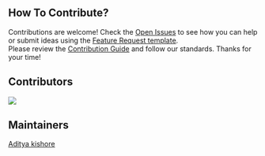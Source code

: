 ## How To Contribute?

Contributions are welcome! Check the [Open Issues](https://github.com/Adityakishore0/ScrollX-UI/issues) to see how you can help or submit ideas using the [Feature Request template](https://github.com/Adityakishore0/ScrollX-UI/issues/new?template=2-feature-request.yml).</br>
Please review the [Contribution Guide](https://github.com/Adityakishore0/ScrollX-UI/blob/main/CONTRIBUTING.md) and follow our standards. Thanks for your time!

## Contributors
<a href="https://github.com/Adityakishore0/ScrollX-UI/graphs/contributors">
  <img src="https://contrib.rocks/image?repo=Adityakishore0/ScrollX-UI" />
</a>


## Maintainers

[Aditya kishore](https://github.com/Adityakishore0)
